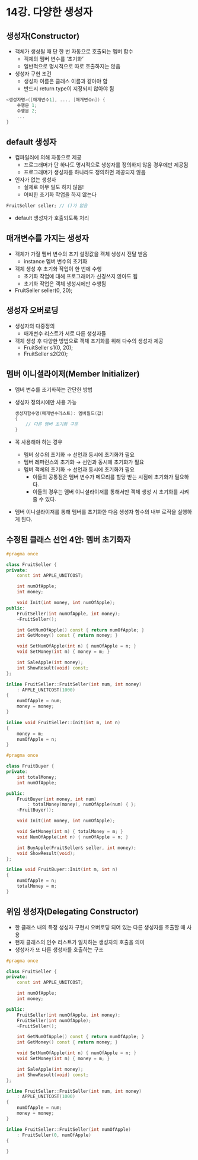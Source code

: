 # 14강. 다양한 생성자

## 생성자(Constructor)

- 객체가 생성될 때 단 한 번 자동으로 호출되는 멤버 함수
    - 객체의 멤버 변수를 ‘초기화’
    - 일반적으로 명시적으로 따로 호출하지는 않음
- 생성자 구현 조건
    - 생성자 이름은 클래스 이름과 같아야 함
    - 반드시 return type이 지정되지 않아야 됨

```cpp
<생성자명>([매개변수1], ..., [매개변수n]) {
	수행문 1;
	수행문 2;
	...
}
```

## default 생성자

- 컴파일러에 의해 자동으로 제공
    - 프로그래머가 단 하나도 명시적으로 생성자를 정의하지 않음 경우에만 제공됨
    - 프로그래머가 생성자를 하나라도 정의하면 제공되지 않음
- 인자가 없는 생성자
    - 실제로 아무 일도 하지 않음!
    - 어떠한 초기화 작업을 하지 않는다

```cpp
FruitSeller seller; // ()가 없음
```

- default 생성자가 호출되도록 처리

## 매개변수를 가지는 생성자

- 객체가 가질 멤버 변수의 초기 설정값을 객체 생성시 전달 받음
    - instance 멤버 변수의 초기화
- 객체 생성 후 초기화 작업이 한 번에 수행
    - 초기화 작업에 대해 프로그래머가 신경쓰지 않아도 됨
    - 초기화 작업은 객체 생성시에만 수행됨
- FruitSeller seller(0, 20);

## 생성자 오버로딩

- 생성자의 다중정의
    - 매개변수 리스트가 서로 다른 생성자들
- 객체 생성 후 다양한 방법으로 객체 초기화를 위해 다수의 생성자 제공
    - FruitSeller s1(0, 20);
    - FruitSeller s2(20);

## 멤버 이니셜라이저(Member Initializer)

- 멤버 변수를 초기화하는 간단한 방법
- 생성자 정의시에만 사용 가능
    
    ```cpp
    생성자함수명(매개변수리스트): 멤버필드(값)
    {
    	// 다른 멤버 초기화 구문
    }
    ```
    
- 꼭 사용해야 하는 경우
    - 멤버 상수의 초기화 → 선언과 동시에 초기화가 필요
    - 멤버 레퍼런스의 초기화 → 선언과 동시에 초기화가 필요
    - 멤버 객체의 초기화 → 선언과 동시에 초기화가 필요
        - 이들의 공통점은 멤버 변수가 메모리를 할당 받는 시점에 초기화가 필요하다.
        - 이들의 경우는 멤버 이니셜라이저를 통해서만 객체 생성 시 초기화를 시켜줄 수 있다.
- 멤버 이니셜라이저를 통해 멤버를 초기화한 다음 생성자 함수의 내부 로직을 실행하게 된다.

## 수정된 클래스 선언 4안: 멤버 초기화자

```cpp
#pragma once

class FruitSeller {
private:
    const int APPLE_UNITCOST;

    int numOfApple;
    int money;

    void Init(int money, int numOfApple);
public:
    FruitSeller(int numOfApple, int money);
    ~FruitSeller();

    int GetNumOfApple() const { return numOfApple; }
    int GetMoney() const { return money; }

    void SetNumOfApple(int n) { numOfApple = n; }
    void SetMoney(int m) { money = m; }

    int SaleApple(int money);
    int ShowResult(void) const;
};

inline FruitSeller::FruitSeller(int num, int money)
    : APPLE_UNITCOST(1000)
{
    numOfApple = num;
    money = money;
}

inline void FruitSeller::Init(int m, int n)
{
    money = m;
    numOfApple = n;
}
```

```cpp
#pragma once

class FruitBuyer {
private:
    int totalMoney;
    int numOfApple;

public:
    FruitBuyer(int money, int num)
        : totalMoney(money), numOfApple(num) { };
    ~FruitBuyer();

    void Init(int money, int numOfApple);

    void SetMoney(int m) { totalMoney = m; }
    void NumOfApple(int n) { numOfApple = n; }

    int BuyApple(FruitSeller& seller, int money);
    void ShowResult(void);
};

inline void FruitBuyer::Init(int m, int n)
{
    numOfApple = n;
    totalMoney = m;
}
```

## 위임 생성자(Delegating Constructor)

- 한 클래스 내의 특정 생성자 구현시 오버로딩 되어 있는 다른 생성자를 호출할 때 사용
- 현재 클래스의 인수 리스트가 일치하는 생성자의 호출을 의미
- 생성자가 또 다른 생성자를 호출하는 구조

```cpp
#pragma once

class FruitSeller {
private:
    const int APPLE_UNITCOST;

    int numOfApple;
    int money;

public:
    FruitSeller(int numOfApple, int money);
    FruitSeller(int numOfApple);
    ~FruitSeller();

    int GetNumOfApple() const { return numOfApple; }
    int GetMoney() const { return money; }

    void SetNumOfApple(int n) { numOfApple = n; }
    void SetMoney(int m) { money = m; }

    int SaleApple(int money);
    int ShowResult(void) const;
};

inline FruitSeller::FruitSeller(int num, int money)
    : APPLE_UNITCOST(1000)
{
    numOfApple = num;
    money = money;
}

inline FruitSeller::FruitSeller(int numOfApple)
    : FruitSeller(0, numOfApple)
{
	
}
```